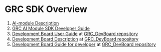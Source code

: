 # GRC SDK Overview

1. [AI-module Description](/docs/GRC_AI-module.md)
2. [GRC AI Module SDK Developer Guide](docs/GRC_AI_module_SDK_Developer_Guide.md)
3. [Development Board User Guide](https://github.com/Grovety/grc_devboard/blob/main/docs/GRC_DevBoard_User_Guide.md) at [GRC_DevBoard repository](https://github.com/Grovety/grc_devboard)
4. [Development Board Description](https://github.com/Grovety/grc_devboard/blob/main/docs/GRC_DevBoard_Description.md) at [GRC_DevBoard repository](https://github.com/Grovety/grc_devboard)
5. [Development Board Guide for developer](https://github.com/Grovety/grc_devboard/blob/main/docs/GRC_DevBoard_Development_Guide.md) at [GRC_DevBoard repository](https://github.com/Grovety/grc_devboard)
